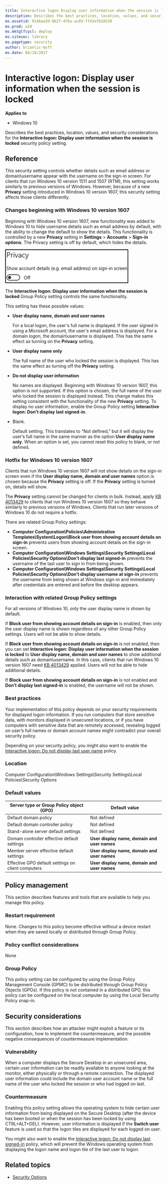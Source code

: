 ```yaml
---
title: Interactive logon Display user information when the session is locked (Windows 10)
description: Describes the best practices, location, values, and security considerations for the Interactive logon Display user information when the session is locked security policy setting.
ms.assetid: 9146aa3d-9b2f-47ba-ac03-ff43efb10530
ms.prod: w10
ms.mktglfcycl: deploy
ms.sitesec: library
ms.pagetype: security
author: brianlic-msft
ms.date: 04/19/2017
---
```


# Interactive logon: Display user information when the session is locked

**Applies to**
-   Windows 10

Describes the best practices, location, values, and security considerations for the **Interactive logon: Display user information when the session is locked** security policy setting.

## Reference
This security setting controls whether details such as email address or domain\username appear with the username on the sign-in screen.
For clients that run Windows 10 version 1511 and 1507 (RTM), this setting works similarly to previous versions of Windows.
However, because of a new **Privacy** setting introduced in Windows 10 version 1607, this security setting affects those clients differently.

### Changes beginning with Windows 10 version 1607

Beginning with Windows 10 version 1607, new functionality was added to Windows 10 to hide username details such as email address by default, with the ability to change the default to show the details.
This functionality is controlled by a new **Privacy** setting in **Settings** > **Accounts** > **Sign-in options**.
The Privacy setting is off by default, which hides the details.

![Privacy setting](images\privacy-setting-in-sign-in-options.png)

The **Interactive logon: Display user information when the session is locked** Group Policy setting controls the same functionality.

This setting has these possible values:

-   **User display name, domain and user names**

    For a local logon, the user's full name is displayed.
    If the user signed in using a Microsoft account, the user's email address is displayed.
    For a domain logon, the domain\username is displayed.
    This has the same effect as turning on the **Privacy** setting.

-   **User display name only**

    The full name of the user who locked the session is displayed.
    This has the same effect as turning off the **Privacy** setting.

-   **Do not display user information**

    No names are displayed.
    Beginning with Windows 10 version 1607, this option is not supported.
    If this option is chosen, the full name of the user who locked the session is displayed instead.
    This change makes this setting consistent with the functionality of the new **Privacy** setting.
    To display no user information, enable the Group Policy setting **Interactive logon: Don't display last signed-in**.

-   Blank.

    Default setting.
    This translates to “Not defined,” but it will display the user’s full name in the same manner as the option **User display name only**.
    When an option is set, you cannot reset this policy to blank, or not defined.

### Hotfix for Windows 10 version 1607

Clients that run Windows 10 version 1607 will not show details on the sign-in screen even if the **User display name, domain and user names** option is chosen because the **Privacy** setting is off.
If the **Privacy** setting is turned on, details will show.

The **Privacy** setting cannot be changed for clients in bulk.
Instead, apply [KB 4013429](https://www.catalog.update.microsoft.com/Search.aspx?q=KB4013429) to clients that run Windows 10 version 1607 so they behave similarly to previous versions of Windows.
Clients that run later versions of Windows 10 do not require a hotfix.

There are related Group Policy settings:

- **Computer Configuration\Policies\Administrative Templates\System\Logon\Block user from showing account details on sign-in** prevents users from showing account details on the sign-in screen.
- **Computer Configuration\Windows Settings\Security Settings\Local Policies\Security Options\Don’t display last signed-in** prevents the username of the last user to sign in from being shown.
- **Computer Configuration\Windows Settings\Security Settings\Local Policies\Security Options\Don’t display username at sign-in** prevents the username from being shown at Windows sign-in and immediately after credentials are entered and before the desktop appears.

### Interaction with related Group Policy settings

For all versions of Windows 10, only the user display name is shown by default.

If **Block user from showing account details on sign-in** is enabled, then only the user display name is shown regardless of any other Group Policy settings.
Users will not be able to show details.

If **Block user from showing account details on sign-in** is not enabled, then you can set **Interactive logon: Display user information when the session is locked** to **User display name, domain and user names** to show additional details such as domain\username.
In this case, clients that run Windows 10 version 1607 need [KB 4013429](https://www.catalog.update.microsoft.com/Search.aspx?q=KB4013429) applied.
Users will not be able to hide additional details.

If **Block user from showing account details on sign-in** is not enabled and **Don’t display last signed-in** is enabled, the username will not be shown.

### Best practices

Your implementation of this policy depends on your security requirements for displayed logon information. If you run computers that store sensitive data, with monitors displayed in unsecured locations, or if you have computers with sensitive data that are remotely accessed, revealing logged on user’s full names or domain account names might contradict your overall security policy.

Depending on your security policy, you might also want to enable the [Interactive logon: Do not display last user name](interactive-logon-do-not-display-last-user-name.md) policy.

### Location

Computer Configuration\\Windows Settings\\Security Settings\\Local Policies\\Security Options

### Default values

| Server type or Group Policy object (GPO) | Default value |
| - | - |
| Default domain policy| Not defined|
| Default domain controller policy | Not defined|
| Stand-alone server default settings | Not defined|
| Domain controller effective default settings | **User display name, domain and user names**|
| Member server effective default settings | **User display name, domain and user names**|
| Effective GPO default settings on client computers | **User display name, domain and user names**|

## Policy management

This section describes features and tools that are available to help you manage this policy.

### Restart requirement

None. Changes to this policy become effective without a device restart when they are saved locally or distributed through Group Policy.

### Policy conflict considerations

None

### Group Policy

This policy setting can be configured by using the Group Policy Management Console (GPMC) to be distributed through Group Policy Objects (GPOs). If this policy is not contained in a distributed GPO, this policy can be configured on the local computer by using the Local Security Policy snap-in.

## Security considerations

This section describes how an attacker might exploit a feature or its configuration, how to implement the countermeasure, and the possible negative consequences of countermeasure implementation.

### Vulnerability

When a computer displays the Secure Desktop in an unsecured area, certain user information can be readily available to anyone looking at the monitor, either physically or through a remote connection. The displayed user information could include the domain user account name or the full name of the user who locked the session or who had logged on last.

### Countermeasure

Enabling this policy setting allows the operating system to hide certain user information from being displayed on the Secure Desktop (after the device has been booted or when the session has been locked by using CTRL+ALT+DEL). However, user information is displayed if the **Switch user** feature is used so that the logon tiles are displayed for each logged on user.

You might also want to enable the [Interactive logon: Do not display last signed-in](interactive-logon-do-not-display-last-user-name.md) policy, which will prevent the Windows operating system from displaying the logon name and logon tile of the last user to logon.

## Related topics

- [Security Options](security-options.md)
